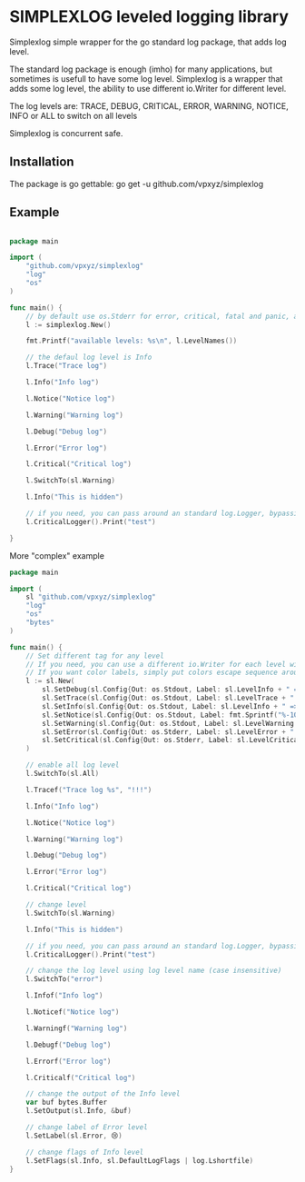 SIMPLEXLOG leveled logging library
======================

Simplexlog simple wrapper for the go standard log package, that adds log level.

The standard log package is enough (imho) for many applications, but sometimes
is usefull to have some log level.
Simplexlog is a wrapper that adds some log level, the ability to use different
io.Writer for different level.

The log levels are: TRACE, DEBUG, CRITICAL, ERROR, WARNING, NOTICE, INFO
or ALL to switch on all levels

Simplexlog is concurrent safe.

Installation
------------

The package is go gettable:  go get -u github.com/vpxyz/simplexlog

Example
-------

``` go

package main

import (
    "github.com/vpxyz/simplexlog"
    "log"
    "os"
)

func main() {
    // by default use os.Stderr for error, critical, fatal and panic, and os.Stdout for others
    l := simplexlog.New()

    fmt.Printf("available levels: %s\n", l.LevelNames())

    // the defaul log level is Info
    l.Trace("Trace log")

    l.Info("Info log")

    l.Notice("Notice log")

    l.Warning("Warning log")

    l.Debug("Debug log")

    l.Error("Error log")

    l.Critical("Critical log")

    l.SwitchTo(sl.Warning)

    l.Info("This is hidden")

    // if you need, you can pass around an standard log.Logger, bypassing the LogLevel setting
    l.CriticalLogger().Print("test")

}

```

More "complex" example

``` go
package main

import (
    sl "github.com/vpxyz/simplexlog"
    "log"
    "os"
    "bytes"
)

func main() {
    // Set different tag for any level
    // If you need, you can use a different io.Writer for each level witch different flags and prefix
    // If you want color labels, simply put colors escape sequence around label. For e.g. "\x1b[20;32m"+sl.LevelInfo+"\x1b[0m"
    l := sl.New(
        sl.SetDebug(sl.Config{Out: os.Stdout, Label: sl.LevelInfo + " ==> ", Flags: sl.DefaultLogFlags | log.Lshortfile}),
        sl.SetTrace(sl.Config{Out: os.Stdout, Label: sl.LevelTrace + " ==> ", Flags: sl.DefaultLogFlags | log.Lshortfile}),
        sl.SetInfo(sl.Config{Out: os.Stdout, Label: sl.LevelInfo + " =>", Flags: sl.DefaultLogFlags}),
        sl.SetNotice(sl.Config{Out: os.Stdout, Label: fmt.Sprintf("%-10s", "["+sl.LevelNotice+"]:"), Flags: sl.DefaultLogFlags}),
        sl.SetWarning(sl.Config{Out: os.Stdout, Label: sl.LevelWarning + ", 😒 ", Flags: sl.DefaultLogFlags}),
        sl.SetError(sl.Config{Out: os.Stderr, Label: sl.LevelError + " ", Flags: sl.DefaultLogFlags}),
        sl.SetCritical(sl.Config{Out: os.Stderr, Label: sl.LevelCritical + ",😡 ", Flags: sl.DefaultLogFlags | log.Lshortfile}),
    )

    // enable all log level
    l.SwitchTo(sl.All)

    l.Tracef("Trace log %s", "!!!")

    l.Info("Info log")

    l.Notice("Notice log")

    l.Warning("Warning log")

    l.Debug("Debug log")

    l.Error("Error log")

    l.Critical("Critical log")

    // change level
    l.SwitchTo(sl.Warning)

    l.Info("This is hidden")

    // if you need, you can pass around an standard log.Logger, bypassing the LogLevel setting
    l.CriticalLogger().Print("test")

    // change the log level using log level name (case insensitive)
    l.SwitchTo("error")

    l.Infof("Info log")

    l.Noticef("Notice log")

    l.Warningf("Warning log")

    l.Debugf("Debug log")

    l.Errorf("Error log")

    l.Criticalf("Critical log")

    // change the output of the Info level
    var buf bytes.Buffer
    l.SetOutput(sl.Info, &buf)

    // change label of Error level
    l.SetLabel(sl.Error, 😢)

    // change flags of Info level
    l.SetFlags(sl.Info, sl.DefaultLogFlags | log.Lshortfile)
}
```
